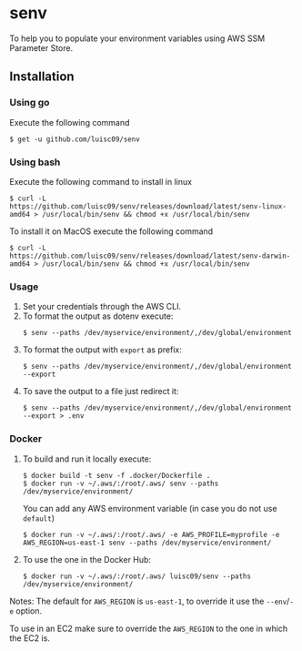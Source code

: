 # senv

To help you to populate your environment variables using AWS SSM Parameter Store. 

## Installation

### Using go

Execute the following command

```shell
$ get -u github.com/luisc09/senv
```

### Using bash 

Execute the following command to install in linux

```shell
$ curl -L https://github.com/luisc09/senv/releases/download/latest/senv-linux-amd64 > /usr/local/bin/senv && chmod +x /usr/local/bin/senv
```

To install it on MacOS execute the following command

```shell
$ curl -L https://github.com/luisc09/senv/releases/download/latest/senv-darwin-amd64 > /usr/local/bin/senv && chmod +x /usr/local/bin/senv
```

### Usage

1. Set your credentials through the AWS CLI. 
1. To format the output as dotenv execute:
    ```shell
    $ senv --paths /dev/myservice/environment/,/dev/global/environment
    ```
1. To format the output with `export` as prefix:
    ```shell
    $ senv --paths /dev/myservice/environment/,/dev/global/environment --export
    ```
1. To save the output to a file just redirect it:
    ```
    $ senv --paths /dev/myservice/environment/,/dev/global/environment --export > .env
    ```

### Docker

1. To build and run it locally execute: 
    ```shell
    $ docker build -t senv -f .docker/Dockerfile .
    $ docker run -v ~/.aws/:/root/.aws/ senv --paths  /dev/myservice/environment/
    ```
    You can add any AWS environment variable (in case you do not use `default`)
    
    ```shell
    $ docker run -v ~/.aws/:/root/.aws/ -e AWS_PROFILE=myprofile -e AWS_REGION=us-east-1 senv --paths /dev/myservice/environment/
    ```
1. To use the one in the Docker Hub:
    ```shell
    $ docker run -v ~/.aws/:/root/.aws/ luisc09/senv --paths  /dev/myservice/environment/
    ```
Notes:
The default for `AWS_REGION` is `us-east-1`, to override it use the `--env`/`-e` option. 

To use in an EC2 make sure to override the `AWS_REGION` to the one in which the EC2 is. 